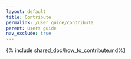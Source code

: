 ```yaml
---
layout: default
title: Contribute
permalink: /user_guide/contribute
parent: Users guide
nav_exclude: true
---
```

{% include shared_doc/how_to_contribute.md%}